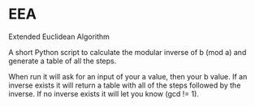 # EEA
Extended Euclidean Algorithm

A short Python script to calculate the modular inverse of b (mod a) and generate a table of all the steps.

When run it will ask for an input of your a value, then your b value. If an inverse exists it will return a table with all of the steps followed by the inverse. If no inverse exists it will let you know (gcd != 1).
